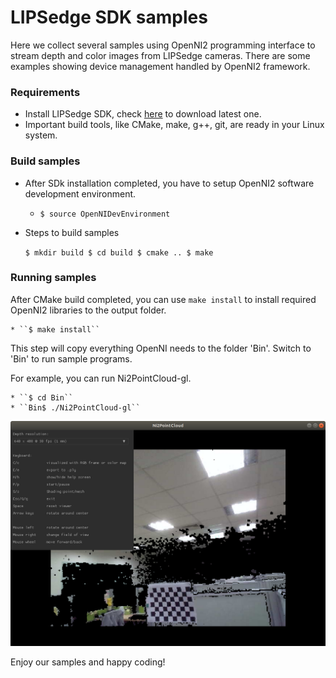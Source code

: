 # LIPSedge SDK samples
Here we collect several samples using OpenNI2 programming interface to stream depth and color images from LIPSedge cameras.
There are some examples showing device management handled by OpenNI2 framework.

### Requirements
  * Install LIPSedge SDK, check [here](https://www.lips-hci.com/lipssdk) to download latest one.
  * Important build tools, like CMake, make, g++, git, are ready in your Linux system.

### Build samples
  * After SDk installation completed, you have to setup OpenNI2 software development environment.

     * ``$ source OpenNIDevEnvironment``

  * Steps to build samples

      ``
	  $ mkdir build
	  $ cd build
	  $ cmake ..
	  $ make
	  ``

### Running samples
After CMake build completed, you can use `make install` to install required OpenNI2 libraries to the output folder.

    * ``$ make install``

This step will copy everything OpenNI needs to the folder 'Bin'. Switch to 'Bin' to run sample programs.

For example, you can run Ni2PointCloud-gl.

    * ``$ cd Bin``
    * ``Bin$ ./Ni2PointCloud-gl``

<p align="center"><img src="res/Screenshot-ni2-pointcloud-viewer.png" /></p>

Enjoy our samples and happy coding!
